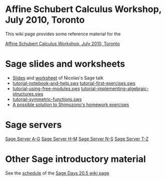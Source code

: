 

# Affine Schubert Calculus Workshop, July 2010, Toronto

This wiki page provides some reference material for the 

<a class="http" href="http://www.fields.utoronto.ca/programs/scientific/10-11/schubert/">Affine Schubert Calculus Workshop, July 2010, Toronto</a> 


# Sage slides and worksheets

* <a href="combinat/affineschubertcalculusworkshop/2010-07-07-Toronto.pdf">Slides</a> and <a href="combinat/affineschubertcalculusworkshop/2010-07-07-Toronto.sws">worksheet</a> of Nicolas's Sage talk 
* <a href="combinat/affineschubertcalculusworkshop/tutorial-notebook-and-help.sws">tutorial-notebook-and-help.sws</a> <a href="combinat/affineschubertcalculusworkshop/tutorial-first-exercises.sws">tutorial-first-exercises.sws</a> 
* <a href="combinat/affineschubertcalculusworkshop/tutorial-using-free-modules.sws">tutorial-using-free-modules.sws</a> <a href="combinat/affineschubertcalculusworkshop/tutorial-implementing-algebraic-structures.sws">tutorial-implementing-algebraic-structures.sws</a> 
* <a href="combinat/affineschubertcalculusworkshop/tutorial-symmetric-functions.sws">tutorial-symmetric-functions.sws</a> 
* <a class="http" href="http://combinat.sagemath.org/hgwebdir.cgi/misc/raw-file/tip/notebooks/2010-07-10-AffineSchubertCalculusHomework.sage">A possible solution to Shimozono's homework exercises</a> 

# Sage servers

<a class="https" href="https://garsia.math.yorku.ca:5040">Sage Server A-G</a> <a class="https" href="https://garsia.math.yorku.ca:5041">Sage Server H-M</a> <a class="https" href="https://garsia.math.yorku.ca:5042">Sage Server N-S</a> <a class="https" href="https://garsia.math.yorku.ca:5043">Sage Server T-Z</a> 


# Other Sage introductory material

See the <a class="http" href="http://wiki.sagemath.org/days20.5/schedule">schedule</a> of the <a class="http" href="http://wiki.sagemath.org/days20.5">Sage Days 20.5 wiki page</a> 
